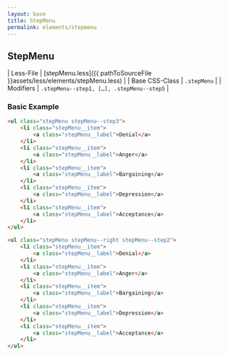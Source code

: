 ```yaml
---
layout: base
title: StepMenu
permalink: elements/stepmenu
---
```


## StepMenu

| Less-File      | [stepMenu.less]({{ pathToSourceFile }}assets/less/elements/stepMenu.less) |
| Base CSS-Class | `.stepMenu`                                                               |
| Modifiers      | `.stepMenu--step1, […], .stepMenu--step5`                                 |

### Basic Example

```html
<ul class="stepMenu stepMenu--step3">
    <li class="stepMenu__item">
        <a class="stepMenu__label">Denial</a>
    </li>
    <li class="stepMenu__item">
        <a class="stepMenu__label">Anger</a>
    </li>
    <li class="stepMenu__item">
        <a class="stepMenu__label">Bargaining</a>
    </li>
    <li class="stepMenu__item">
        <a class="stepMenu__label">Depression</a>
    </li>
    <li class="stepMenu__item">
        <a class="stepMenu__label">Acceptance</a>
    </li>
</ul>
```

```html
<ul class="stepMenu stepMenu--right stepMenu--step2">
    <li class="stepMenu__item">
        <a class="stepMenu__label">Denial</a>
    </li>
    <li class="stepMenu__item">
        <a class="stepMenu__label">Anger</a>
    </li>
    <li class="stepMenu__item">
        <a class="stepMenu__label">Bargaining</a>
    </li>
    <li class="stepMenu__item">
        <a class="stepMenu__label">Depression</a>
    </li>
    <li class="stepMenu__item">
        <a class="stepMenu__label">Acceptance</a>
    </li>
</ul>
```